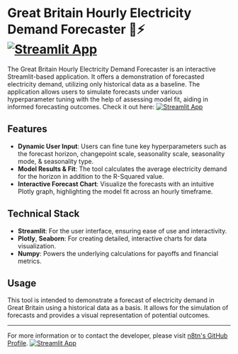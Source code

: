 # Great Britain Hourly Electricity Demand Forecaster 🔋⚡[![Streamlit App](https://static.streamlit.io/badges/streamlit_badge_black_white.svg)](https://option-pricing-tool.streamlit.app)

The Great Britain Hourly Electricity Demand Forecaster is an interactive Streamlit-based application. It offers a demonstration of forecasted electricity demand, utilizing only historical data as a baseline. The application allows users to simulate forecasts under various hyperparameter tuning with the help of assessing model fit, aiding in informed forecasting outcomes. Check it out here: [![Streamlit App](https://static.streamlit.io/badges/streamlit_badge_black_white.svg)](https://option-pricing-tool.streamlit.app)

## Features

- **Dynamic User Input**: Users can fine tune key hyperparameters such as the forecast horizon, changepoint scale, seasonality scale, seasonality mode, & seasonality type.
- **Model Results & Fit**: The tool calculates the average electricity demand for the horizon in addition to the R-Squared value.
- **Interactive Forecast Chart**: Visualize the forecasts with an intuitive Plotly graph, highlighting the model fit across an hourly timeframe.

## Technical Stack

- **Streamlit**: For the user interface, ensuring ease of use and interactivity.
- **Plotly**, **Seaborn**: For creating detailed, interactive charts for data visualization.
- **Numpy**: Powers the underlying calculations for payoffs and financial metrics.

## Usage

This tool is intended to demonstrate a forecast of electricity demand in Great Britain using a historical data as a basis. It allows for the simulation of forecasts and provides a visual representation of potential outcomes.

---

For more information or to contact the developer, please visit [n8tn's GitHub Profile](https://github.com/n8tn). [![Streamlit App](https://static.streamlit.io/badges/streamlit_badge_black_white.svg)](https://option-pricing-tool.streamlit.app)





